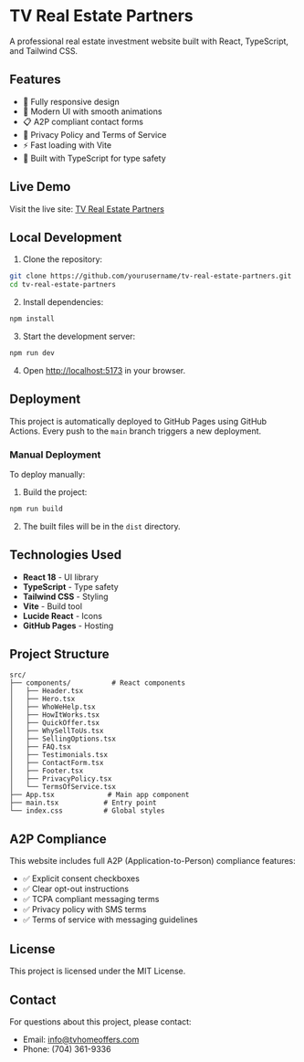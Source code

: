 # TV Real Estate Partners

A professional real estate investment website built with React, TypeScript, and Tailwind CSS.

## Features

- 📱 Fully responsive design
- 🎨 Modern UI with smooth animations
- 📋 A2P compliant contact forms
- 📄 Privacy Policy and Terms of Service
- ⚡ Fast loading with Vite
- 🔧 Built with TypeScript for type safety

## Live Demo

Visit the live site: [TV Real Estate Partners](https://yourusername.github.io/tv-real-estate-partners/)

## Local Development

1. Clone the repository:
```bash
git clone https://github.com/yourusername/tv-real-estate-partners.git
cd tv-real-estate-partners
```

2. Install dependencies:
```bash
npm install
```

3. Start the development server:
```bash
npm run dev
```

4. Open [http://localhost:5173](http://localhost:5173) in your browser.

## Deployment

This project is automatically deployed to GitHub Pages using GitHub Actions. Every push to the `main` branch triggers a new deployment.

### Manual Deployment

To deploy manually:

1. Build the project:
```bash
npm run build
```

2. The built files will be in the `dist` directory.

## Technologies Used

- **React 18** - UI library
- **TypeScript** - Type safety
- **Tailwind CSS** - Styling
- **Vite** - Build tool
- **Lucide React** - Icons
- **GitHub Pages** - Hosting

## Project Structure

```
src/
├── components/          # React components
│   ├── Header.tsx
│   ├── Hero.tsx
│   ├── WhoWeHelp.tsx
│   ├── HowItWorks.tsx
│   ├── QuickOffer.tsx
│   ├── WhySellToUs.tsx
│   ├── SellingOptions.tsx
│   ├── FAQ.tsx
│   ├── Testimonials.tsx
│   ├── ContactForm.tsx
│   ├── Footer.tsx
│   ├── PrivacyPolicy.tsx
│   └── TermsOfService.tsx
├── App.tsx             # Main app component
├── main.tsx           # Entry point
└── index.css          # Global styles
```

## A2P Compliance

This website includes full A2P (Application-to-Person) compliance features:

- ✅ Explicit consent checkboxes
- ✅ Clear opt-out instructions
- ✅ TCPA compliant messaging terms
- ✅ Privacy policy with SMS terms
- ✅ Terms of service with messaging guidelines

## License

This project is licensed under the MIT License.

## Contact

For questions about this project, please contact:
- Email: info@tvhomeoffers.com
- Phone: (704) 361-9336